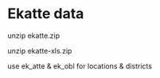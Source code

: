 # Ekatte data

unzip ekatte.zip

unzip ekatte-xls.zip

use ek_atte & ek_obl for locations & districts
